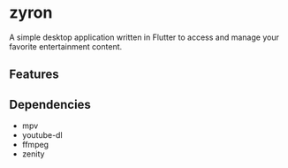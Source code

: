 # zyron

A simple desktop application written in Flutter to access and manage your favorite entertainment content.

## Features

##  Dependencies

- mpv
- youtube-dl
- ffmpeg
- zenity
